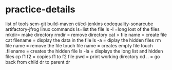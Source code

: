 # practice-details
list of tools
scm-git
build-maven
ci/cd-jenkins
codequality-sonarcube
artifactory-jfrog
linux commands
ls=list the file
ls -l =long lost of the files
mkdir= make directory
rmdir = remove directory
cat > file name = create file
cat filename = display the data in the file
ls -a = diplay the hidden files
rm file name = remove the file
touch file name = creates empty file
touch .filename = creates the hidden file
ls -la = displays the long list and hidden files 
cp f1 f2 = copies f1 to f2 file
pwd = print working directory
cd .. = go back from child dr to parent dr
